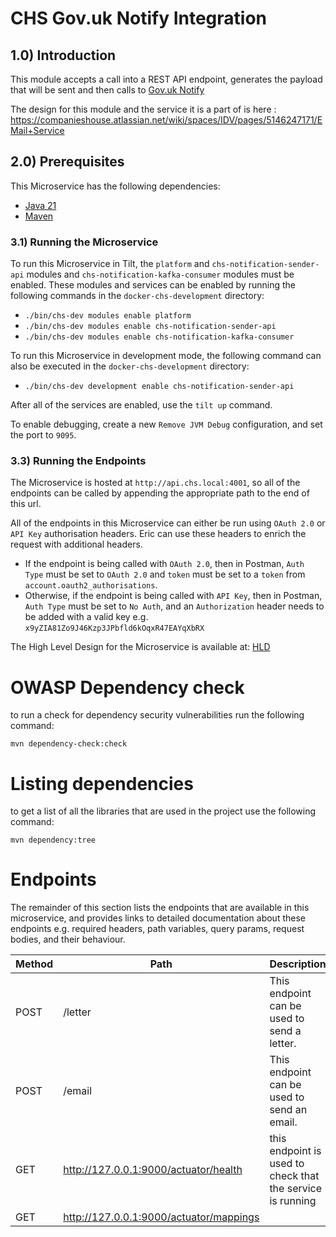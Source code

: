 # CHS Gov.uk Notify Integration

## 1.0) Introduction

This module accepts a call into a REST API endpoint, generates the payload that will be sent and then calls to [Gov.uk
Notify](https://www.notifications.service.gov.uk/)

The design for this module and the service it is a part of is
here : https://companieshouse.atlassian.net/wiki/spaces/IDV/pages/5146247171/EMail+Service

## 2.0) Prerequisites

This Microservice has the following dependencies:

- [Java 21](https://www.oracle.com/java/technologies/downloads/#java21)
- [Maven](https://maven.apache.org/download.cgi)

### 3.1) Running the Microservice

To run this Microservice in Tilt, the `platform` and `chs-notification-sender-api` modules and
`chs-notification-kafka-consumer` modules must be enabled.
These modules and services can be enabled by running the following commands in the `docker-chs-development` directory:

- `./bin/chs-dev modules enable platform`
- `./bin/chs-dev modules enable chs-notification-sender-api`
- `./bin/chs-dev modules enable chs-notification-kafka-consumer`

To run this Microservice in development mode, the following command can also be executed in the `docker-chs-development`
directory:

- `./bin/chs-dev development enable chs-notification-sender-api`

After all of the services are enabled, use the `tilt up` command.

To enable debugging, create a new `Remove JVM Debug` configuration, and set the port to `9095`.

### 3.3) Running the Endpoints

The Microservice is hosted at `http://api.chs.local:4001`, so all of the endpoints can be called by appending the
appropriate path to the end of this url.

All of the endpoints in this Microservice can either be run using `OAuth 2.0` or `API Key` authorisation headers. Eric
can use these headers to enrich the request with additional headers.

- If the endpoint is being called with `OAuth 2.0`, then in Postman, `Auth Type` must be set to `OAuth 2.0` and `token`
  must be set to a `token` from `account.oauth2_authorisations`.
- Otherwise, if the endpoint is being called with `API Key`, then in Postman, `Auth Type` must be set to `No Auth`, and
  an `Authorization` header needs to be added with a valid key e.g. `x9yZIA81Zo9J46Kzp3JPbfld6kOqxR47EAYqXbRX`

The High Level Design for the Microservice is available
at: [HLD](https://companieshouse.atlassian.net/wiki/spaces/IDV/pages/5146247171/EMail+Service)

# OWASP Dependency check

to run a check for dependency security vulnerabilities run the following command:

```shell
mvn dependency-check:check
```

# Listing dependencies

to get a list of all the libraries that are used in the project use the following command:

```shell
mvn dependency:tree
```

# Endpoints

The remainder of this section lists the endpoints that are available in this microservice, and provides links to
detailed documentation about these endpoints e.g. required headers, path variables, query params, request bodies, and
their behaviour.

| Method | Path                                    | Description                                                | Documentation                                                                                                                                                                |
|--------|-----------------------------------------|------------------------------------------------------------|------------------------------------------------------------------------------------------------------------------------------------------------------------------------------|
| POST   | /letter                                 | This endpoint can be used to send a letter.                | [LLD - Gov.uk Notify Integration API](https://companieshouse.atlassian.net/wiki/spaces/IDV/pages/5162598548/Gov.uk+Notify+Integration+API+chs-gov-uk-notify-integration-api) |
| POST   | /email                                  | This endpoint can be used to send an email.                | [LLD - Gov.uk Notify Integration API](https://companieshouse.atlassian.net/wiki/spaces/IDV/pages/5162598548/Gov.uk+Notify+Integration+API+chs-gov-uk-notify-integration-api) |
| GET    | http://127.0.0.1:9000/actuator/health   | this endpoint is used to check that the service is running |                                                                                                                                                                              |
| GET    | http://127.0.0.1:9000/actuator/mappings |                                                            |                                                                                                                                                                              |



